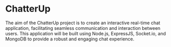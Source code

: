 # ChatterUp
The aim of the ChatterUp project is to create an interactive real-time chat application, facilitating seamless communication and interaction between users. This application will be built using Node.js, ExpressJS, Socket.io, and MongoDB to provide a robust and engaging chat experience.
